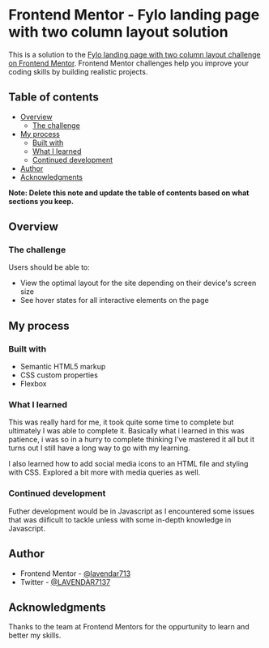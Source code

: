 # Frontend Mentor - Fylo landing page with two column layout solution

This is a solution to the [Fylo landing page with two column layout challenge on Frontend Mentor](https://www.frontendmentor.io/challenges/fylo-landing-page-with-two-column-layout-5ca5ef041e82137ec91a50f5). Frontend Mentor challenges help you improve your coding skills by building realistic projects. 

## Table of contents

- [Overview](#overview)
  - [The challenge](#the-challenge)
- [My process](#my-process)
  - [Built with](#built-with)
  - [What I learned](#what-i-learned)
  - [Continued development](#continued-development)
- [Author](#author)
- [Acknowledgments](#acknowledgments)

**Note: Delete this note and update the table of contents based on what sections you keep.**

## Overview

### The challenge

Users should be able to:

- View the optimal layout for the site depending on their device's screen size
- See hover states for all interactive elements on the page

## My process

### Built with

- Semantic HTML5 markup
- CSS custom properties
- Flexbox

### What I learned

This was really hard for me, it took quite some time to complete but ultimately I was able to complete it.  Basically what i learned in this was patience, i was so in a hurry to complete thinking I've mastered it all but it turns out I still have a long way to go with my learning.

I also learned how to add social media icons to an HTML file and styling with CSS. Explored a bit more with media queries as well. 

### Continued development

Futher development would be in Javascript as I encountered some issues that was diificult to tackle unless with some in-depth knowledge in Javascript.

## Author

- Frontend Mentor - [@lavendar713](https://www.frontendmentor.io/profile/lavendar713)
- Twitter - [@LAVENDAR7137](https://www.twitter.com/LAVENDAR7137)


## Acknowledgments

Thanks to the team at Frontend Mentors for the oppurtunity to learn and better my skills.